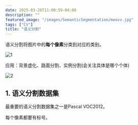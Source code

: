 ```yaml
---
date: 2025-03-26T11:00:59-04:00
description: ""
featured_image: "/images/SemanticSegmentation/meovv.jpg"
tags: ["CV"]
title: "语义分割"
---
```


语义分割将图片中的**每个像素**分类到对应的类别。

![1](/images/SemanticSegmentation/1.png)

应用：背景虚化、路面分割、实例分割(会关注具体是哪个个体)

![2](/images/SemanticSegmentation/2.png)

<!--more-->

## 1. 语义分割数据集

最重要的语义分割数据集之一是Pascal VOC2012。

每个像素都要有标号。



<!--more-->
